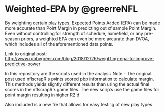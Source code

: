# Weighted-EPA by @greerreNFL
By weighting certain play types,  Expected Points Added (EPA) can be made more accurate than Point Margin in predicting out of sample Point Margin. Even without controlling for strength of schedule, homefield, or any pre-season priors, a weighted EPA can even be more accurate than DVOA, which includes all of the aforementioned data points.

Link to original post:
http://www.robbygreer.com/blog/2018/12/26/weighting-epa-to-improve-predictive-power

In this repository are the scripts used in the analysis
Note - The original post used nflscrapR's points scored pbp information to calculate margin. This methods yields slightly different results than using the actual final scores in the nflscrapR's game files. The new scripts use the game files for point margin resulting in higher R2'd

Also included is a new file that allows for easy testing of new play types
